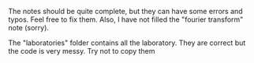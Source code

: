 The notes should be quite complete, but they can have some errors and typos. Feel free to fix them. Also, I have not filled the "fourier transform" note (sorry).

The "laboratories" folder contains all the laboratory. They are correct but the code is very messy. Try not to copy them